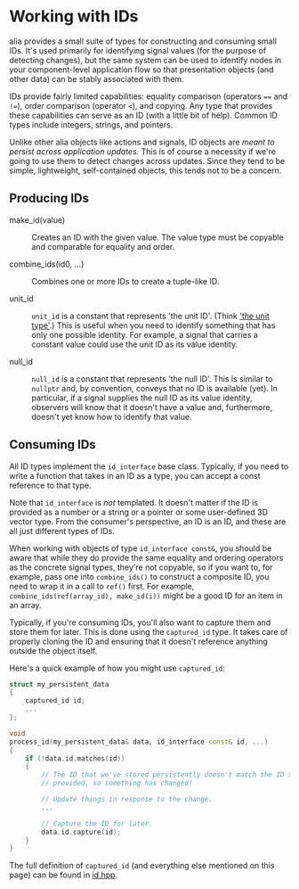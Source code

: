 Working with IDs
================

alia provides a small suite of types for constructing and consuming small IDs.
It's used primarily for identifying signal values (for the purpose of detecting
changes), but the same system can be used to identify nodes in your
component-level application flow so that presentation objects (and other data)
can be stably associated with them.

IDs provide fairly limited capabilities: equality comparison (operators `==`
and `!=`), order comparison (operator `<`), and copying. Any type that provides
these capabilities can serve as an ID (with a little bit of help). Common ID
types include integers, strings, and pointers.

Unlike other alia objects like actions and signals, ID objects are *meant to
persist across application updates.* This is of course a necessity if we're
going to use them to detect changes across updates. Since they tend to be
simple, lightweight, self-contained objects, this tends not to be a concern.

Producing IDs
-------------

<dl>

<dt>make_id(value)</dt><dd>

Creates an ID with the given value. The value type must be copyable and
comparable for equality and order.

</dd>

<dt>combine_ids(id0, ...)</dt><dd>

Combines one or more IDs to create a tuple-like ID.

</dd>

<dt>unit_id</dt><dd>

`unit_id` is a constant that represents 'the unit ID'. (Think ['the unit
type'](https://en.wikipedia.org/wiki/Unit_type).) This is useful when you need
to identify something that has only one possible identity. For example, a
signal that carries a constant value could use the unit ID as its value
identity.

</dd>

<dt>null_id</dt><dd>

`null_id` is a constant that represents 'the null ID'. This is similar to
`nullptr` and, by convention, conveys that no ID is available (yet). In
particular, if a signal supplies the null ID as its value identity, observers
will know that it doesn't have a value and, furthermore, doesn't yet know how
to identify that value.

</dd>

</dl>

Consuming IDs
-------------

All ID types implement the `id_interface` base class. Typically, if you need to
write a function that takes in an ID as a type, you can accept a const
reference to that type.

Note that `id_interface` is *not* templated. It doesn't matter if the ID is
provided as a number or a string or a pointer or some user-defined 3D vector
type. From the consumer's perspective, an ID is an ID, and these are all just
different types of IDs.

When working with objects of type `id_interface const&`, you should be aware
that while they do provide the same equality and ordering operators as the
concrete signal types, they're not copyable, so if you want to, for example,
pass one into `combine_ids()` to construct a composite ID, you need to wrap it
in a call to `ref()` first. For example, `combine_ids(ref(array_id),
make_id(i))` might be a good ID for an item in an array.

Typically, if you're consuming IDs, you'll also want to capture them and store
them for later. This is done using the `captured_id` type. It takes care of
properly cloning the ID and ensuring that it doesn't reference anything outside
the object itself.

Here's a quick example of how you might use `captured_id`:

```cpp
struct my_persistent_data
{
    captured_id id;
    ...
};

void
process_id(my_persistent_data& data, id_interface const& id, ...)
{
    if (!data.id.matches(id))
    {
        // The ID that we've stored persistently doesn't match the ID that was
        // provided, so something has changed!

        // Update things in response to the change.
        ...

        // Capture the ID for later.
        data.id.capture(id);
    }
}
```

The full definition of `captured_id` (and everything else mentioned on this
page) can be found in
[id.hpp](https://github.com/tmadden/alia/blob/main/src/alia/id.hpp).

